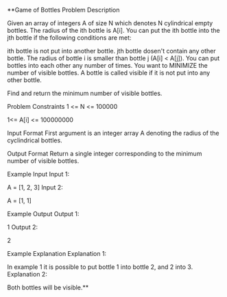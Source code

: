 **Game of Bottles
Problem Description

Given an array of integers A of size N which denotes N cylindrical empty bottles. The radius of the ith bottle is A[i].
You can put the ith bottle into the jth bottle if the following conditions are met:

ith bottle is not put into another bottle.
jth bottle dosen't contain any other bottle.
The radius of bottle i is smaller than bottle j (A[i] < A[j]).
You can put bottles into each other any number of times. You want to MINIMIZE the number of visible bottles. A bottle is called visible if it is not put into any other bottle.

Find and return the minimum number of visible bottles.



Problem Constraints
1 <= N <= 100000

1<= A[i] <= 100000000



Input Format
First argument is an integer array A denoting the radius of the cyclindrical bottles.



Output Format
Return a single integer corresponding to the minimum number of visible bottles.



Example Input
Input 1:

A = [1, 2, 3]
Input 2:

A = [1, 1]


Example Output
Output 1:

1
Output 2:

2


Example Explanation
Explanation 1:

In example 1 it is possible to put bottle 1 into bottle 2, and 2 into 3.
Explanation 2:

Both bottles will be visible.**